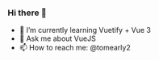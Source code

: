 ### Hi there 👋

- 🌱 I’m currently learning Vuetify + Vue 3
- 💬 Ask me about VueJS
- 📫 How to reach me: @tomearly2

<!--
**tomearly/tomearly** is a ✨ _special_ ✨ repository because its `README.md` (this file) appears on your GitHub profile.

Here are some ideas to get you started:

- 🔭 I’m currently working on ...
- 🌱 I’m currently learning ...
- 👯 I’m looking to collaborate on ...
- 🤔 I’m looking for help with ...
- 💬 Ask me about ...
- 📫 How to reach me: ...
- 😄 Pronouns: ...
- ⚡ Fun fact: ...
-->
